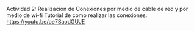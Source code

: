 Actividad 2: Realizacion de Conexiones por medio de cable de red y por medio de wi-fi
Tutorial de como realizar las conexiones: https://youtu.be/oe7SaodGUJE
